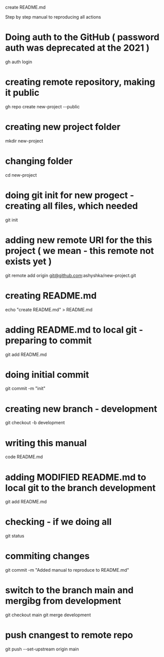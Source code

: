 create README.md

Step by step manual to reproducing all actions

# Doing auth to the GitHub ( password auth was deprecated at the 2021 )
gh auth login
# creating remote repository, making it public
gh repo create new-project --public
# creating new project folder
mkdir new-project
# changing folder
cd new-project
# doing git init for new progect - creating all files, which needed
git init
# adding new remote URI for the this project ( we mean - this remote not exists yet )
git remote add origin git@github.com:ashyshka/new-project.git
# creating README.md
echo "create README.md" > README.md
# adding README.md to local git - preparing to commit
git add README.md
# doing initial commit
git commit -m "init"
# creating new branch - development
git checkout -b development
# writing this manual
code README.md
# adding MODIFIED README.md to local git to the branch development
git add README.md
# checking - if we doing all
git status
# commiting changes
git commit -m "Added manual to reproduce to README.md"
# switch to the branch main and mergibg from development
git checkout main
git merge development
# push cnangest to remote repo
git push --set-upstream origin main
